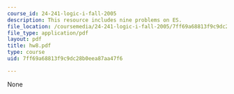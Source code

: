 ```yaml
---
course_id: 24-241-logic-i-fall-2005
description: This resource includes nine problems on ES.
file_location: /coursemedia/24-241-logic-i-fall-2005/7ff69a68813f9c9dc28b0eea87aa47f6_hw8.pdf
file_type: application/pdf
layout: pdf
title: hw8.pdf
type: course
uid: 7ff69a68813f9c9dc28b0eea87aa47f6

---
```

None